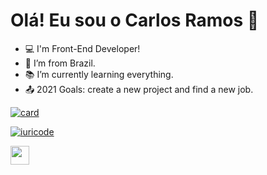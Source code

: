 # Olá! Eu sou o Carlos Ramos :wave: 

- :computer: I'm Front-End Developer!
- :house_with_garden: I’m from Brazil.
- :books: I’m currently learning everything.
- :outbox_tray: 2021 Goals: create a new project and find a new job.

[![card](https://github-readme-stats.vercel.app/api?username=carlosramos&theme=cobalt)](https://github.com/ramos-carlos/)

[![iuricode](https://github-readme-stats.vercel.app/api/top-langs/?username=ramos-carlos&hide=html&layout=compact&theme=default)](https://github.com/ramos-carlos/)

<img src=https://github.com/TheDudeThatCode/TheDudeThatCode/blob/master/Assets/Earth.gif width="30">



